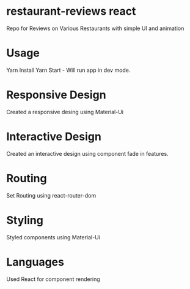 # restaurant-reviews react
 Repo for Reviews on Various Restaurants with simple UI and animation

# Usage
Yarn Install
Yarn Start - Will run app in dev mode. 

# Responsive Design
Created a responsive desing using Material-Ui 

# Interactive Design 
Created an interactive design using component fade in features. 

# Routing 
Set Routing using react-router-dom 

# Styling
Styled components using Material-Ui

# Languages
Used React for component rendering

